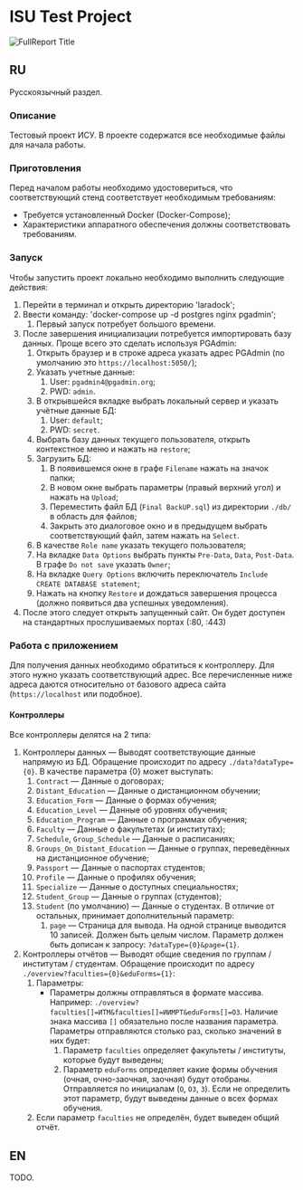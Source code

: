 # ISU Test Project

![FullReport Title](https://github.com/Template0Dev/ISU-Test-Project/assets/148116566/3b7dc4d4-e54b-4bba-a17c-fd00582bc15f)

## RU

Русскоязычный раздел.

### Описание

Тестовый проект ИСУ.
В проекте содержатся все необходимые файлы для начала работы.

### Приготовления

Перед началом работы необходимо удостовериться, что соответствующий стенд соответствует необходимым требованиям:

* Требуется установленный Docker (Docker-Compose);
* Характеристики аппаратного обеспечения должны соответствовать требованиям.

### Запуск

Чтобы запустить проект локально необходимо выполнить следующие действия:

1. Перейти в терминал и открыть директорию 'laradock';
2. Ввести команду: 'docker-compose up -d postgres nginx pgadmin';
    1. Первый запуск потребует большого времени.
3. После завершения инициализации потребуется импортировать базу данных. Проще всего это сделать используя PGAdmin:
   1. Открыть браузер и в строке адреса указать адрес PGAdmin (по умолчанию это `https://localhost:5050/`);
   2. Указать учетные данные:
      1. User: `pgadmin4@pgadmin.org`;
      2. PWD: `admin`.
   3. В открывшейся вкладке выбрать локальный сервер и указать учётные данные БД:
      1. User: `default`;
      2. PWD: `secret`.
   4. Выбрать базу данных текущего пользователя, открыть контекстное меню и нажать на `restore`;
   5. Загрузить БД:
      1. В появившемся окне в графе `Filename` нажать на значок папки;
      2. В новом окне выбрать параметры (правый верхний угол) и нажать на `Upload`;
      3. Переместить файл БД (`Final BackUP.sql`) из директории `./db/` в область для файлов;
      4. Закрыть это диалоговое окно и в предыдущем выбрать соответствующий файл, затем нажать на `Select`.
   6. В качестве `Role name` указать текущего пользователя;
   7. На вкладке `Data Options` выбрать пункты `Pre-Data`, `Data`, `Post-Data`. В графе `Do not save` указать `Owner`;
   8. На вкладке `Query Options` включить переключатель `Include CREATE DATABASE statement`;
   9. Нажать на кнопку `Restore` и дождаться завершения процесса (должно появиться два успешных уведомления).
4. После этого следует открыть запущенный сайт. Он будет доступен на стандартных прослушиваемых портах (:80, :443)

### Работа с приложением

Для получения данных необходимо обратиться к контроллеру. Для этого нужно указать соответствующий адрес.
Все перечисленные ниже адреса даются относительно от базового адреса сайта (`https://localhost` или подобное).

#### Контроллеры

Все контроллеры делятся на 2 типа:

1. Контроллеры данных — Выводят соответствующие данные напрямую из БД. Обращение происходит по адресу `./data?dataType={0}`. В качестве параметра {0} может выступать:
   1. `Contract` — Данные о договорах;
   2. `Distant_Education` — Данные о дистанционном обучении;
   3. `Education_Form` — Данные о формах обучения;
   4. `Education_Level` — Данные об уровнях обучения;
   5. `Education_Program` — Данные о программах обучения;
   6. `Faculty` — Данные о факультетах (и институтах);
   7. `Schedule`, `Group_Schedule` — Данные о расписаниях;
   8. `Groups_On_Distant_Education` — Данные о группах, переведённых на дистанционное обучение;
   9. `Passport` — Данные о паспортах студентов;
   10. `Profile` — Данные о профилях обучения;
   11. `Specialize` — Данные о доступных специальностях;
   12. `Student_Group` — Данные о группах (студентов);
   13. `Student` (по умолчанию) — Данные о студентах. В отличие от остальных, принимает дополнительный параметр:
       1. `page` — Страница для вывода. На одной странице выводится 10 записей. Должен быть целым числом. Параметр должен быть дописан к запросу: `?dataType={0}&page={1}`.
2. Контроллеры отчётов — Выводят общие сведения по группам / институтам / студентам. Обращение происходит по адресу `./overview?faculties={0}&eduForms={1}`:
   1. Параметры:
      * Параметры должны отправляться в формате массива. Например: `./overview?faculties[]=ИТМ&faculties[]=ИИМРТ&eduForms[]=ОЗ`. Наличие знака массива `[]` обязательно после названия параметра. Параметры отправляются столько раз, сколько значений в них будет:
        1. Параметр `faculties` определяет факультеты / институты, которые будут выведены;
        2. Параметр `eduForms` определяет какие формы обучения (очная, очно-заочная, заочная) будут отобраны. Отправляется по инициалам (`О`, `ОЗ`, `З`). Если не определить этот параметр, будут выведены данные о всех формах обучения.
   2. Если параметр `faculties` не определён, будет выведен общий отчёт.

## EN

TODO.
